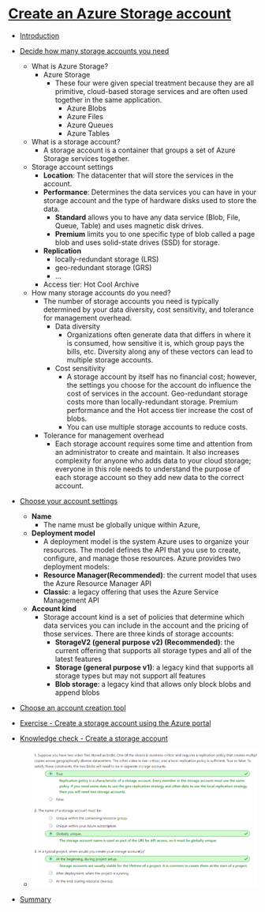 # [Create an Azure Storage account](https://docs.microsoft.com/en-au/learn/modules/create-azure-storage-account/index)
- [Introduction](https://docs.microsoft.com/en-au/learn/modules/create-azure-storage-account/1-introduction)
- [Decide how many storage accounts you need](https://docs.microsoft.com/en-au/learn/modules/create-azure-storage-account/2-decide-how-many-storage-accounts-you-need)
  - What is Azure Storage?
    - Azure Storage
      - These four were given special treatment because they are all primitive, cloud-based storage services and are often used together in the same application.
        - Azure Blobs
        - Azure Files
        - Azure Queues
        - Azure Tables
  - What is a storage account?
    - A storage account is a container that groups a set of Azure Storage services together.
  - Storage account settings
    - **Location**: The datacenter that will store the services in the account.
    - **Performance**: Determines the data services you can have in your storage account and the type of hardware disks used to store the data. 
      - **Standard** allows you to have any data service (Blob, File, Queue, Table) and uses magnetic disk drives. 
      - **Premium** limits you to one specific type of blob called a page blob and uses solid-state drives (SSD) for storage.
    - **Replication**
      - locally-redundant storage (LRS)
      - geo-redundant storage (GRS)
      - ...
    - Access tier: Hot Cool Archive
  - How many storage accounts do you need?
    - The number of storage accounts you need is typically determined by your data diversity, cost sensitivity, and tolerance for management overhead.
      - Data diversity
        - Organizations often generate data that differs in where it is consumed, how sensitive it is, which group pays the bills, etc. Diversity along any of these vectors can lead to multiple storage accounts. 
      - Cost sensitivity
        - A storage account by itself has no financial cost; however, the settings you choose for the account do influence the cost of services in the account. Geo-redundant storage costs more than locally-redundant storage. Premium performance and the Hot access tier increase the cost of blobs.
        - You can use multiple storage accounts to reduce costs. 
    - Tolerance for management overhead
      - Each storage account requires some time and attention from an administrator to create and maintain. It also increases complexity for anyone who adds data to your cloud storage; everyone in this role needs to understand the purpose of each storage account so they add new data to the correct account.

- [Choose your account settings](https://docs.microsoft.com/en-au/learn/modules/create-azure-storage-account/3-choose-your-account-settings)
  - **Name**
    - The name must be globally unique within Azure,
  - **Deployment model**
    - A deployment model is the system Azure uses to organize your resources. The model defines the API that you use to create, configure, and manage those resources. Azure provides two deployment models:
    - **Resource Manager(Recommended)**: the current model that uses the Azure Resource Manager API
	- **Classic**: a legacy offering that uses the Azure Service Management API
  - **Account kind**
    - Storage account kind is a set of policies that determine which data services you can include in the account and the pricing of those services. There are three kinds of storage accounts:
    	- **StorageV2 (general purpose v2) (Recommended)**: the current offering that supports all storage types and all of the latest features
    	- **Storage (general purpose v1)**: a legacy kind that supports all storage types but may not support all features
    	- **Blob storage**: a legacy kind that allows only block blobs and append blobs

- [Choose an account creation tool](https://docs.microsoft.com/en-au/learn/modules/create-azure-storage-account/4-choose-an-account-creation-tool)
- [Exercise - Create a storage account using the Azure portal](https://docs.microsoft.com/en-au/learn/modules/create-azure-storage-account/5-exercise-create-a-storage-account)
- [Knowledge check - Create a storage account](https://docs.microsoft.com/en-au/learn/modules/create-azure-storage-account/6-knowledge-check)
  - ![](2019-11-10-15-48-50.png)
- [Summary](https://docs.microsoft.com/en-au/learn/modules/create-azure-storage-account/7-summary)
